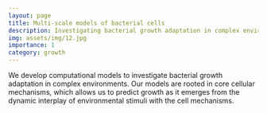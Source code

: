 ```yaml
---
layout: page
title: Multi-scale models of bacterial cells
description: Investigating bacterial growth adaptation in complex environments
img: assets/img/12.jpg
importance: 1
category: growth
---
```


We develop computational models to investigate bacterial growth adaptation in complex environments. Our models are rooted in core cellular mechanisms, which allows us to predict growth as it emerges from the dynamic interplay of environmental stimuli with the cell mechanisms.